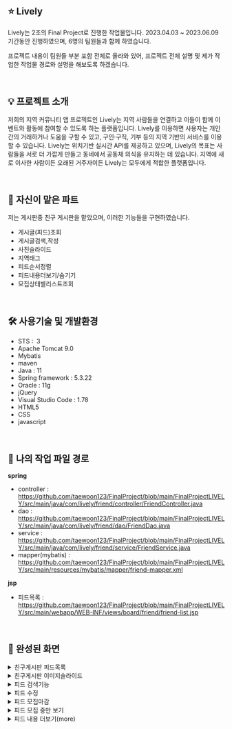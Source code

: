 ## ⭐ Lively
Lively는 2조의 Final Project로 진행한 작업물입니다.
2023.04.03 ~ 2023.06.09 기간동안 진행하였으며, 6명의 팀원들과 함께 하였습니다.

프로젝트 내용이 팀원들 부분 포함 전체로 올라와 있어,
프로젝트 전체 설명 및 제가 작업한 작업물 경로와 설명을 해보도록 하겠습니다.


&nbsp;

## 💡 프로젝트 소개 
저희의 지역 커뮤니티 앱 프로젝트인 Lively는 지역 사람들을 연결하고 이들이 함께 이벤트와 활동에 참여할 수 있도록 하는 플랫폼입니다.
Lively를 이용하면 사용자는 개인 간의 거래하거나 도움을 구할 수 있고, 구인·구직, 기부 등의 지역 기반의 서비스를 이용할 수 있습니다.
Lively는 위치기반 실시간 API를 제공하고 있으며, Lively의 목표는 사람들을 서로 더 가깝게 만들고 동네에서 공동체 의식을 유지하는 데 있습니다. 지역에 새로 이사한 사람이든 오래된 거주자이든 Lively는 모두에게 적합한 플랫폼입니다.


&nbsp;



## 📌 자신이 맡은 파트
저는 게시판중 친구 게시판을 맡았으며, 이러한 기능들을 구현하였습니다.
 - 게시글(피드)조회
 - 게시글검색,작성
 - 사진슬라이드
 - 지역태그
 - 피드순서정렬
 - 피드내용더보기/숨기기
 - 모집상태별리스트조회

&nbsp;

## 🛠 사용기술 및 개발환경
- STS :  3
- Apache Tomcat 9.0
- Mybatis
- maven
- Java : 11
- Spring framework : 5.3.22
- Oracle : 11g
- jQuery
- Visual Studio Code : 1.78
- HTML5
- CSS
- javascript


&nbsp;

## 🔗 나의 작업 파일 경로
**spring**

- controller : https://github.com/taewoon123/FinalProject/blob/main/FinalProjectLIVELY/src/main/java/com/lively/friend/controller/FriendController.java
- dao : https://github.com/taewoon123/FinalProject/blob/main/FinalProjectLIVELY/src/main/java/com/lively/friend/dao/FriendDao.java
- service : https://github.com/taewoon123/FinalProject/blob/main/FinalProjectLIVELY/src/main/java/com/lively/friend/service/FriendService.java
- mapper(mybatis) : https://github.com/taewoon123/FinalProject/blob/main/FinalProjectLIVELY/src/main/resources/mybatis/mapper/friend-mapper.xml

**jsp**

- 피드목록 : https://github.com/taewoon123/FinalProject/blob/main/FinalProjectLIVELY/src/main/webapp/WEB-INF/views/board/friend/friend-list.jsp



&nbsp;

## 📸 완성된 화면
<details>
  <summary>친구게시판 피드목록</summary>
  <br />
  <div markdown="1">
    <image src="https://github.com/taewoon123/FinalProject/blob/main/FinalProjectLIVELY/src/main/webapp/resources/img/FriendList.PNG" />
  </div>
</details>
<details>
  <summary>친구게시판 이미지슬라이드</summary>
  <br />
  <div markdown="1">
    <image src="https://github.com/taewoon123/FinalProject/blob/main/FinalProjectLIVELY/src/main/webapp/resources/img/edit3.PNG" />
    <image src="https://github.com/taewoon123/FinalProject/blob/main/FinalProjectLIVELY/src/main/webapp/resources/img/imgslide2.PNG" />
    <image src="https://github.com/taewoon123/FinalProject/blob/main/FinalProjectLIVELY/src/main/webapp/resources/img/imgslide3.PNG" />
  </div>
</details>
<details>
  <summary>피드 검색기능</summary>
  <br />
  <div markdown="1">
    <image src="https://github.com/taewoon123/FinalProject/blob/main/FinalProjectLIVELY/src/main/webapp/resources/img/FriendSearch.PNG" />
    <image src="https://github.com/taewoon123/FinalProject/blob/main/FinalProjectLIVELY/src/main/webapp/resources/img/FriendSearch2.PNG" />
  </div>
</details>
<details>
  <summary>피드 수정</summary>
  <br />
  <div markdown="1">
    <image src="https://github.com/taewoon123/FinalProject/blob/main/FinalProjectLIVELY/src/main/webapp/resources/img/edit3.PNG" />
    <image src="https://github.com/taewoon123/FinalProject/blob/main/FinalProjectLIVELY/src/main/webapp/resources/img/edit1.PNG" />
    <image src="https://github.com/taewoon123/FinalProject/blob/main/FinalProjectLIVELY/src/main/webapp/resources/img/edit2.PNG" />
  </div>
</details>
<details>
  <summary>피드 모집마감</summary>
  <br />
  <div markdown="1">
    <image src="https://github.com/taewoon123/FinalProject/blob/main/FinalProjectLIVELY/src/main/webapp/resources/img/END.PNG" />
  </div>
</details>
<details>
  <summary>피드 모집 중만 보기</summary>
  <br />
  <div markdown="1">
    <image src="https://github.com/taewoon123/FinalProject/blob/main/FinalProjectLIVELY/src/main/webapp/resources/img/ING1.PNG" />
    <image src="https://github.com/taewoon123/FinalProject/blob/main/FinalProjectLIVELY/src/main/webapp/resources/img/ING2.PNG" />
  </div>
</details>
<details>
  <summary>피드 내용 더보기(more)</summary>
  <br />
  <div markdown="1">
    <image src="https://github.com/taewoon123/FinalProject/blob/main/FinalProjectLIVELY/src/main/webapp/resources/img/more1.PNG" />
    <image src="https://github.com/taewoon123/FinalProject/blob/main/FinalProjectLIVELY/src/main/webapp/resources/img/more2.PNG" />
  </div>
</details>


